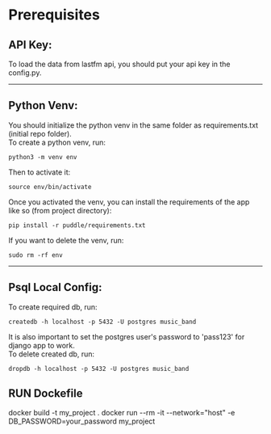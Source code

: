 # Prerequisites

## API Key:
To load the data from lastfm api, you should put your api key in the config.py.

---
## Python Venv:
You should initialize the python venv in the same folder as requirements.txt (initial repo folder).<br>To create a python venv, run:
```
python3 -m venv env
```
Then to activate it:
```
source env/bin/activate
```
Once you activated the venv, you can install the requirements of the app like so (from project directory):
```
pip install -r puddle/requirements.txt
```
If you want to delete the venv, run:
```
sudo rm -rf env
```
---
## Psql Local Config:
To create required db, run:
```
createdb -h localhost -p 5432 -U postgres music_band
```
It is also important to set the postgres user's password to 'pass123' for django app to work.<br>
To delete created db, run:
```
dropdb -h localhost -p 5432 -U postgres music_band
```

## RUN Dockefile
docker build -t my_project .
docker run --rm -it --network="host" -e DB_PASSWORD=your_password my_project